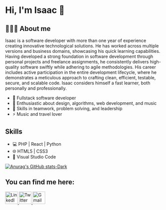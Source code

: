 # Hi, I'm Isaac 👋

## 👨🏻‍💻 About me

Isaac is a software developer with more than one year of experience creating innovative technological solutions. He has worked across multiple versions and business domains, showcasing his quick learning capabilities. Having developed a strong foundation in software development through personal projects and freelance assignments, he consistently delivers high-quality software swiftly while adhering to agile methodologies. His career includes active participation in the entire development lifecycle, where he demonstrates a meticulous approach to crafting clean, efficient, testable, secure, and scalable code. Isaac considers himself a fast learner, both personally and professionally.

- 🔭 Fullstack software developer
- 🌱 Enthusiastic about design, algorithms, web development, and music
- 👯 Skills in teamwork, problem solving, and leadership
- ⚡ Music and travel lover

## Skills

- 💻 PHP | React | Python
- 🌐 HTML5 | CSS3
- 🔧 Visual Studio Code

[![Anurag's GitHub stats-Dark](https://github-readme-stats.vercel.app/api?username=anuraghazra&show_icons=true&theme=dark#gh-dark-mode-only)](https://github.com/anuraghazra/github-readme-stats#gh-dark-mode-only)

## You can find me here:

<p>
  <a href="https://www.linkedin.com/in/isaacdelahoz/">
    <img src="https://img.icons8.com/color/48/000000/linkedin.png" alt="LinkedIn" width="40" height="40"/>
  </a>
  
  <a href="https://twitter.com/isaacdelahoz_">
    <img src="https://img.icons8.com/color/48/000000/twitter--v1.png" alt="Twitter" width="40" height="40"/>
  </a>
  
  <a href="mailto:isaacdelahoz@gmail.com">
    <img src="https://img.icons8.com/color/48/000000/gmail--v1.png" alt="Gmail" width="40" height="40"/>
  </a>
</p>
